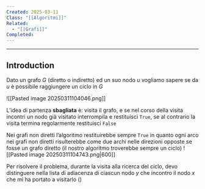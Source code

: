 ```yaml
---
Created: 2025-03-11
Class: "[[Algoritmi]]"
Related:
  - "[[Grafi]]"
Completed:
---
```

---
## Introduction
Dato un grafo $G$ (diretto o indiretto) ed un suo nodo $u$ vogliamo sapere se da $u$ è possibile raggiungere un ciclo in $G$

![[Pasted image 20250311104046.png]]

L’idea di partenza **sbagliata** è: visita il grafo, e se nel corso della visita incontri un nodo già visitato interrompila e restituisci `True`, se al contrario la visita termina regolarmente restituisci `False`

Nei grafi non diretti l’algoritmo restituirebbe sempre `True` in quanto ogni arco nei grafi non diretti risulterebbe come due archi nelle direzioni opposte se fosse un grafo diretto (il nostro algoritmo troverebbe sempre un ciclo)
![[Pasted image 20250311104743.png|600]]

Per risolvere il problema, durante la visita alla ricerca del ciclo, devo distinguere nella lista di adiacenza di ciascun nodo $y$ che incontro il nodo $x$ che mi ha portato a visitarlo ()